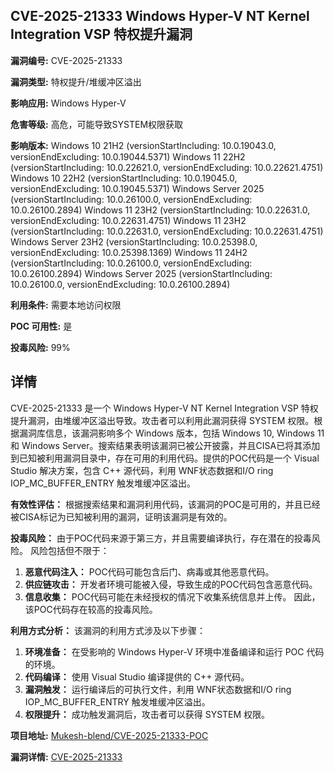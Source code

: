 ## CVE-2025-21333 Windows Hyper-V NT Kernel Integration VSP 特权提升漏洞

**漏洞编号:** CVE-2025-21333

**漏洞类型:** 特权提升/堆缓冲区溢出

**影响应用:** Windows Hyper-V

**危害等级:** 高危，可能导致SYSTEM权限获取

**影响版本:** Windows 10 21H2 (versionStartIncluding: 10.0.19043.0, versionEndExcluding: 10.0.19044.5371)
Windows 11 22H2 (versionStartIncluding: 10.0.22621.0, versionEndExcluding: 10.0.22621.4751)
Windows 10 22H2 (versionStartIncluding: 10.0.19045.0, versionEndExcluding: 10.0.19045.5371)
Windows Server 2025 (versionStartIncluding: 10.0.26100.0, versionEndExcluding: 10.0.26100.2894)
Windows 11 23H2 (versionStartIncluding: 10.0.22631.0, versionEndExcluding: 10.0.22631.4751)
Windows 11 23H2 (versionStartIncluding: 10.0.22631.0, versionEndExcluding: 10.0.22631.4751)
Windows Server 23H2 (versionStartIncluding: 10.0.25398.0, versionEndExcluding: 10.0.25398.1369)
Windows 11 24H2 (versionStartIncluding: 10.0.26100.0, versionEndExcluding: 10.0.26100.2894)
Windows Server 2025 (versionStartIncluding: 10.0.26100.0, versionEndExcluding: 10.0.26100.2894)

**利用条件:** 需要本地访问权限

**POC 可用性:** 是

**投毒风险:** 99%

## 详情

CVE-2025-21333 是一个 Windows Hyper-V NT Kernel Integration VSP 特权提升漏洞，由堆缓冲区溢出导致。攻击者可以利用此漏洞获得 SYSTEM 权限。根据漏洞库信息，该漏洞影响多个 Windows 版本，包括 Windows 10, Windows 11 和 Windows Server。搜索结果表明该漏洞已被公开披露，并且CISA已将其添加到已知被利用漏洞目录中，存在可用的利用代码。提供的POC代码是一个 Visual Studio 解决方案，包含 C++ 源代码，利用 WNF状态数据和I/O ring IOP_MC_BUFFER_ENTRY 触发堆缓冲区溢出。

**有效性评估：**
根据搜索结果和漏洞利用代码，该漏洞的POC是可用的，并且已经被CISA标记为已知被利用的漏洞，证明该漏洞是有效的。

**投毒风险：**
由于POC代码来源于第三方，并且需要编译执行，存在潜在的投毒风险。 风险包括但不限于：
1.  **恶意代码注入：** POC代码可能包含后门、病毒或其他恶意代码。
2.  **供应链攻击：** 开发者环境可能被入侵，导致生成的POC代码包含恶意代码。
3.  **信息收集：** POC代码可能在未经授权的情况下收集系统信息并上传。
因此，该POC代码存在较高的投毒风险。

**利用方式分析：**
该漏洞的利用方式涉及以下步骤：
1.  **环境准备：** 在受影响的 Windows Hyper-V 环境中准备编译和运行 POC 代码的环境。
2.  **代码编译：** 使用 Visual Studio 编译提供的 C++ 源代码。
3.  **漏洞触发：** 运行编译后的可执行文件，利用 WNF状态数据和I/O ring IOP_MC_BUFFER_ENTRY 触发堆缓冲区溢出。
4.  **权限提升：** 成功触发漏洞后，攻击者可以获得 SYSTEM 权限。

**项目地址:** [Mukesh-blend/CVE-2025-21333-POC](https://github.com/Mukesh-blend/CVE-2025-21333-POC)

**漏洞详情:** [CVE-2025-21333](https://nvd.nist.gov/vuln/detail/CVE-2025-21333)